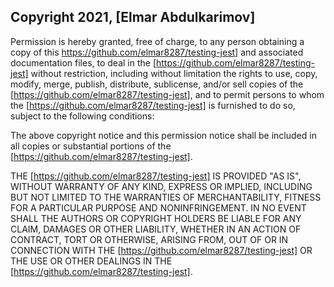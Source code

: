 ## Copyright 2021, [Elmar Abdulkarimov]

Permission is hereby granted, free of charge, to any person obtaining a copy of this https://github.com/elmar8287/testing-jest] and associated documentation files, to deal in the [https://github.com/elmar8287/testing-jest] without restriction, including without limitation the rights to use, copy, modify, merge, publish, distribute, sublicense, and/or sell copies of the [https://github.com/elmar8287/testing-jest], and to permit persons to whom the [https://github.com/elmar8287/testing-jest] is furnished to do so, subject to the following conditions:

The above copyright notice and this permission notice shall be included in all copies or substantial portions of the [https://github.com/elmar8287/testing-jest].

THE [https://github.com/elmar8287/testing-jest] IS PROVIDED "AS IS", WITHOUT WARRANTY OF ANY KIND, EXPRESS OR IMPLIED, INCLUDING BUT NOT LIMITED TO THE WARRANTIES OF MERCHANTABILITY, FITNESS FOR A PARTICULAR PURPOSE AND NONINFRINGEMENT. IN NO EVENT SHALL THE AUTHORS OR COPYRIGHT HOLDERS BE LIABLE FOR ANY CLAIM, DAMAGES OR OTHER LIABILITY, WHETHER IN AN ACTION OF CONTRACT, TORT OR OTHERWISE, ARISING FROM, OUT OF OR IN CONNECTION WITH THE [https://github.com/elmar8287/testing-jest] OR THE USE OR OTHER DEALINGS IN THE [https://github.com/elmar8287/testing-jest].
